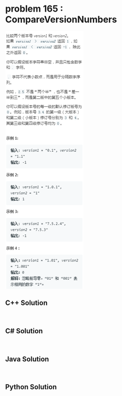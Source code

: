 
# problem 165 : CompareVersionNumbers

<img src="https://github.com/Peefy/PeefyLeetCode/blob/master/doc/101-200/165.CompareVersionNumbers/problem.png"/>

## C++ Solution

```c++



```

## C# Solution

```csharp



```

## Java Solution

```java



```

## Python Solution

```python



```



